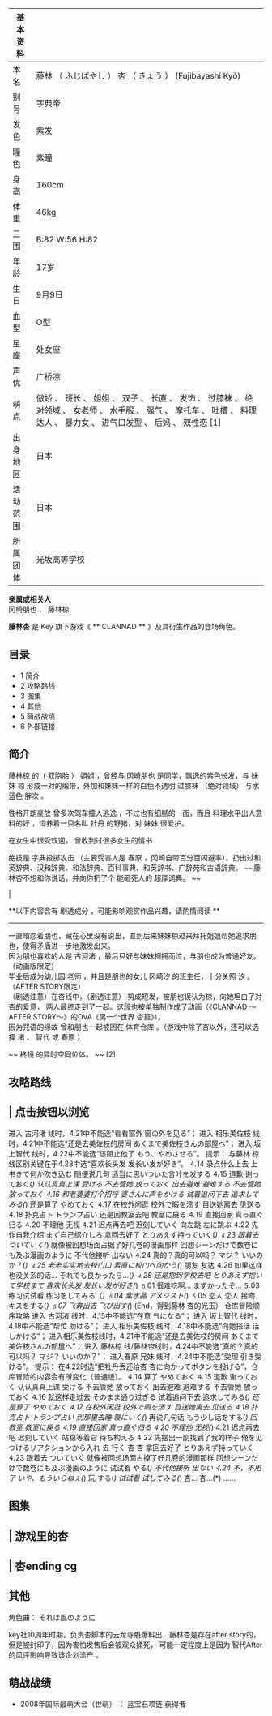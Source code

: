 |  **基本资料**  ||
|---|---|
|本名  |  藤林  （  ふじばやし  ）  杏  （  きょう  ）  (Fujibayashi Kyō)   |
|别号  |  字典帝   |
|发色  |  紫发   |
|瞳色  |  紫瞳   |
|身高  |  160cm   |
|体重  |  46kg   |
|三围  |  B:82 W:56 H:82   |
|年龄  |  17岁   |
|生日  |  9月9日   |
|血型  |  O型   |
|星座  |  处女座   |
|声优  |  广桥凉   |
|萌点  |  傲娇  、  班长  、  姐姐  、  双子  、  长直  、  发饰  、  过膝袜  、  绝对领域  、  女老师  、  水手服  、  强气  、  摩托车  、  吐槽  、  料理达人  、  暴力女  、  进气口发型  、  后妈  、 ~~双性恋~~ [1]   |
|出身地区  |  日本   |
|活动范围  |  日本   |
|所属团体  |  光坂高等学校   |
**亲属或相关人**  
冈崎朋也  、  藤林椋  
  
**藤林杏** 是  Key  旗下游戏《 ** CLANNAD  ** 》及其衍生作品的登场角色。

##  目录

  * 1  简介 
  * 2  攻略路线 
  * 3  图集 
  * 4  其他 
  * 5  萌战战绩 
  * 6  外部链接 

##  简介

藤林椋  的（  双胞胎  ）  姐姐  ，曾经与  冈崎朋也  是同学，飘逸的紫色长发，与  妹妹  椋  形成一对的缎带，外加和妹妹一样的白色不透明
过膝袜  （绝对领域）  与水蓝色  胖次  。

性格开朗豪放  曾多次驾车撞人逃逸  ，不过也有细腻的一面，而且  料理水平出人意料的好  ，饲养着一只名叫  牡丹  的野猪，对  妹妹  很爱护。

在女生中很受欢迎，  曾收到过很多女生的情书

绝技是  字典投掷攻击  （主要受害人是  春原  ，冈崎自带百分百闪避率）。扔出过和英辞典、汉和辞典、和法辞典、百科事典、和英辞书、广辞苑和古语辞典。
~~藤林杏不想和你说话，并向你扔了个 能砸死人的  超厚词典。 ~~

|

**以下内容含有 剧透成分  ，可能影响观赏作品兴趣，请酌情阅读 **  
  
---  
一直暗恋着朋也，藏在心里没有说出，直到后来妹妹椋过来拜托姐姐帮她追求朋也，使得矛盾进一步地激发出来。 </br> 因为朋也喜欢的人是  古河渚
，最后只好与妹妹相拥而泣，与朋也成为普通好友。（动画版限定） </br> 毕业后成为幼儿园  老师  ，并且是朋也的女儿  冈崎汐  的班主任，十分关照
汐  。（AFTER STORY限定） </br> （剧透注意）在杏线中，（剧透注意）  剪成短发，被朋也误认为椋，向她坦白了对杏的爱意，
两人最终走到了一起。这段也被单独制作成了动画（《CLANNAD ～AFTER STORY～》的OVA《另一个世界 杏篇》）。 </br>
~~因为咒语的缘故~~ 曾和朋也一起被困在  体育仓库  。（游戏中除了杏以外，还可以选择  渚  、  智代  或  春原  ） </br>  
  
~~ 柊镜  的异时空同位体。 ~~ [2]

##  攻略路线

|  点击按钮以浏览  
---  
  
进入  古河渚  线时，4.21中不能选“看看窗外 窗の外を见る”；  进入  相乐美佐枝  线时，4.21中不能选“还是去美佐枝的房间
あくまで美佐枝さんの部屋へ”；  进入  坂上智代  线时，4.22中不能选“该阻止他了 もう、やめさせる”。  提示： 与藤林
椋线区别关键在于4.28中选“喜欢长头发 发长い发が好き”。  ⒋14 录点什么上去 上书きで何か吹き込む 随便说几句 适当に思いついた言叶を发する
⒋15 道歉 谢っておく(*) 认认真真上课 受ける 不去管她 放っておく 出去避难 避难する 不去管她 放っておく  ⒋16 和老婆婆打个招呼
婆さんに声をかける 试着追问下去 追求してみる(*) 还是算了 やめておく  ⒋17 在校外闲逛 校外で暇を溃す 目送她离去 见送る  ⒋18 扑克占卜
トランプ占い 还是回教室去吧 教室に戾る  ⒋19 直接回家 真っ直ぐ归る  ⒋20 不理他 无视  ⒋21 迟点再去吧 迟刻していく 向左跳 左に跳ぶ
⒋22 先作自我介绍 まず自己绍介しろ 拿回去好了 とりあえず持っていく(*)  ⒋23 跟着去 ついていく(*) 就像被回想场面占据了好几卷的漫画那样
回想シーンだけで数卷にも及ぶ漫画のように 不代他接听 出ない ⒋24 真的？真的可以吗？ マジ？ いいのか？(*)  ⒋25 老老实实地去校门口
素直に校门へ向かう(*) 朋友 友达  ⒋26 如果这样也没关系的话… それでも良かったら…(*)  ⒋28 还是抱到学校去吧 とりあえず抱いて学校まで
喜欢长头发 发长い发が好き(*)  ⒌01 很难吃啊… まずかったぞ…  ⒌03 练习试试看 练习をしてみる（*)  ⒌04 紫水晶 アメジスト(*)
⒌05 恋人 恋人 接吻 キスをする(*)  ⒌07 飞奔出去 飞び出す(*) (End，得到藤林 杏的光玉）  仓库冒险顺序攻略  进入  古河渚
线时，4.15中不能选“在意 气になる”； 进入  坂上智代  线时，4.18中不能选“帮忙 助ける”；  进入  相乐美佐枝
线时，4.18中不能选“向她搭话 话しかける”；  进入相乐美佐枝线时，4.21中不能选“还是去美佐枝的房间 あくまで美佐枝さんの部屋へ”；  进入
藤林椋  线/藤林杏线时，4.24中不能选“真的？真的可以吗？ マジ？ いいのか？”；  进入春原  兄妹  线时，4.24中不能选“受理 引き受ける”。
提示： 在4.22时选“把牡丹丢还给杏 杏に向かってボタンを投げる”，仓库冒险的内容会有所变化（普通版）。  ⒋14 算了 やめておく  ⒋15 道歉
谢っておく 认认真真上课 受ける 不去管她 放っておく 出去避难 避难する 不去管她 放っておく  ⒋16 就这样走过去 そのまま通り过ぎる 试着追问下去
追求してみる(*) 还是算了 やめておく  ⒋17 在校外闲逛 校外で暇を溃す 目送她离去 见送る  ⒋18 扑克占卜 トランプ占い 到那里去睡
寝にいく(*) 再说几句话 もう少し话をする(*) 回教室 教室に戾る  ⒋19 直接回家 真っ直ぐ归る  ⒋20 不理他 无视(*)  4.21
迟点再去吧 迟刻していく 站稳等着它 待ち构える  ⒋22 先摆出一副找到了我的样子 俺を见つけるリアクションから入れ 去 行く 杏 杏 拿回去好了
とりあえず持っていく  ⒋23 跟着去 ついていく 就像被回想场面占掉了好几卷的漫画那样 回想シーンだけで数卷にも及ぶ漫画のように 试试看 やる(*)
不代他接听 出ない  ⒋24 不，不用了 いや、もういらねぇ(*) 玩 する(*) 试试看 试してみる(*) 杏… 杏…(*) …… </br>  
  
##  图集

|  游戏里的杏  
---  
  
|  杏ending cg  
---  
  
##  其他

角色曲：  それは風のように

key社10周年时期，负责杏脚本的云龙寺魁爆料出，藤林杏是存在after story的，但是被封印了，因为害怕发售后会被观众捅死，  可能一定程度上是因为
智代After  的风评影响导致该企划流产  。

##  萌战战绩

  * 2008年国际最萌大会（世萌）  ：  蓝宝石项链  获得者 